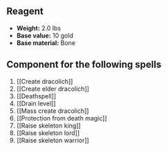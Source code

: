## Reagent

- **Weight:** 2.0 lbs
- **Base value:** 10 gold
- **Base material:** Bone

## Component for the following spells

1. [[Create dracolich]]
2. [[Create elder dracolich]]
3. [[Deathspell]]
4. [[Drain level]]
5. [[Mass create dracolich]]
6. [[Protection from death magic]]
7. [[Raise skeleton king]]
8. [[Raise skeleton lord]]
9. [[Raise skeleton warrior]]
